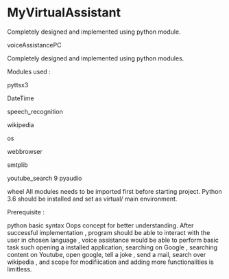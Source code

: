 # MyVirtualAssistant

Completely designed and implemented using python module.

voiceAssistancePC

Completely designed and implemented using python modules.

Modules used :

pyttsx3

DateTime

speech_recognition

wikipedia

os

webbrowser

smtplib

youtube_search 9 pyaudio

wheel All modules needs to be imported first before starting project.
Python 3.6 should be installed and set as virtual/ main environment.

Prerequisite :

python basic syntax Oops concept for better understanding. After successful implementation , program should be able to interact with the user in chosen language , voice assistance would be able to perform basic task such opening a installed application, searching on Google , searching content on Youtube, open google, tell a joke , send a mail, search over wikipedia , and scope for modifiication and adding more functionalities is limitless.
